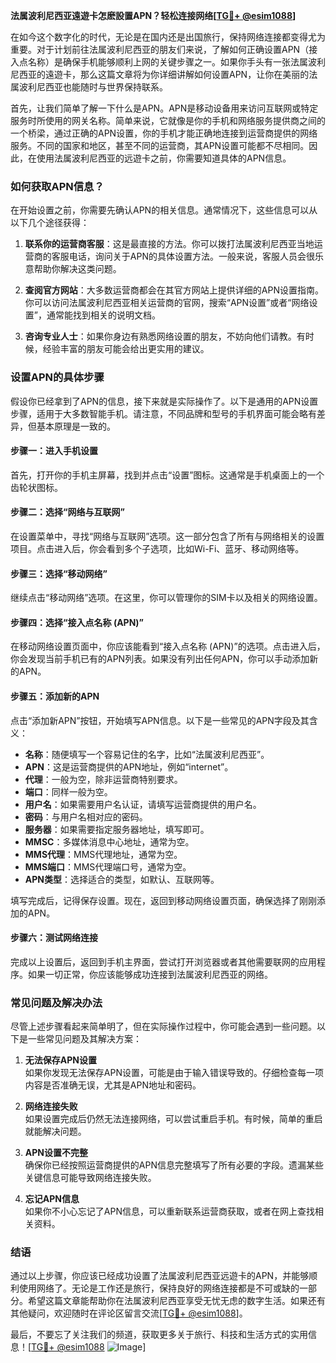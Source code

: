 **法属波利尼西亚遠遊卡怎麽設置APN？轻松连接网络[[TG💪+ @esim1088](https://t.me/s/esim1088)]**

在如今这个数字化的时代，无论是在国内还是出国旅行，保持网络连接都变得尤为重要。对于计划前往法属波利尼西亚的朋友们来说，了解如何正确设置APN（接入点名称）是确保手机能够顺利上网的关键步骤之一。如果你手头有一张法属波利尼西亚的遠遊卡，那么这篇文章将为你详细讲解如何设置APN，让你在美丽的法属波利尼西亚也能随时与世界保持联系。

首先，让我们简单了解一下什么是APN。APN是移动设备用来访问互联网或特定服务时所使用的网关名称。简单来说，它就像是你的手机和网络服务提供商之间的一个桥梁，通过正确的APN设置，你的手机才能正确地连接到运营商提供的网络服务。不同的国家和地区，甚至不同的运营商，其APN设置可能都不尽相同。因此，在使用法属波利尼西亚的远遊卡之前，你需要知道具体的APN信息。

### 如何获取APN信息？

在开始设置之前，你需要先确认APN的相关信息。通常情况下，这些信息可以从以下几个途径获得：

1. **联系你的运营商客服**：这是最直接的方法。你可以拨打法属波利尼西亚当地运营商的客服电话，询问关于APN的具体设置方法。一般来说，客服人员会很乐意帮助你解决这类问题。

2. **查阅官方网站**：大多数运营商都会在其官方网站上提供详细的APN设置指南。你可以访问法属波利尼西亚相关运营商的官网，搜索“APN设置”或者“网络设置”，通常能找到相关的说明文档。

3. **咨询专业人士**：如果你身边有熟悉网络设置的朋友，不妨向他们请教。有时候，经验丰富的朋友可能会给出更实用的建议。

### 设置APN的具体步骤

假设你已经拿到了APN的信息，接下来就是实际操作了。以下是通用的APN设置步骤，适用于大多数智能手机。请注意，不同品牌和型号的手机界面可能会略有差异，但基本原理是一致的。

#### 步骤一：进入手机设置
首先，打开你的手机主屏幕，找到并点击“设置”图标。这通常是手机桌面上的一个齿轮状图标。

#### 步骤二：选择“网络与互联网”
在设置菜单中，寻找“网络与互联网”选项。这一部分包含了所有与网络相关的设置项目。点击进入后，你会看到多个子选项，比如Wi-Fi、蓝牙、移动网络等。

#### 步骤三：选择“移动网络”
继续点击“移动网络”选项。在这里，你可以管理你的SIM卡以及相关的网络设置。

#### 步骤四：选择“接入点名称 (APN)”
在移动网络设置页面中，你应该能看到“接入点名称 (APN)”的选项。点击进入后，你会发现当前手机已有的APN列表。如果没有列出任何APN，你可以手动添加新的APN。

#### 步骤五：添加新的APN
点击“添加新APN”按钮，开始填写APN信息。以下是一些常见的APN字段及其含义：
- **名称**：随便填写一个容易记住的名字，比如“法属波利尼西亚”。
- **APN**：这是运营商提供的APN地址，例如“internet”。
- **代理**：一般为空，除非运营商特别要求。
- **端口**：同样一般为空。
- **用户名**：如果需要用户名认证，请填写运营商提供的用户名。
- **密码**：与用户名相对应的密码。
- **服务器**：如果需要指定服务器地址，填写即可。
- **MMSC**：多媒体消息中心地址，通常为空。
- **MMS代理**：MMS代理地址，通常为空。
- **MMS端口**：MMS代理端口号，通常为空。
- **APN类型**：选择适合的类型，如默认、互联网等。

填写完成后，记得保存设置。现在，返回到移动网络设置页面，确保选择了刚刚添加的APN。

#### 步骤六：测试网络连接
完成以上设置后，返回到手机主界面，尝试打开浏览器或者其他需要联网的应用程序。如果一切正常，你应该能够成功连接到法属波利尼西亚的网络。

### 常见问题及解决办法

尽管上述步骤看起来简单明了，但在实际操作过程中，你可能会遇到一些问题。以下是一些常见问题及其解决方案：

1. **无法保存APN设置**  
   如果你发现无法保存APN设置，可能是由于输入错误导致的。仔细检查每一项内容是否准确无误，尤其是APN地址和密码。

2. **网络连接失败**  
   如果设置完成后仍然无法连接网络，可以尝试重启手机。有时候，简单的重启就能解决问题。

3. **APN设置不完整**  
   确保你已经按照运营商提供的APN信息完整填写了所有必要的字段。遗漏某些关键信息可能导致网络连接失败。

4. **忘记APN信息**  
   如果你不小心忘记了APN信息，可以重新联系运营商获取，或者在网上查找相关资料。

### 结语

通过以上步骤，你应该已经成功设置了法属波利尼西亚远遊卡的APN，并能够顺利使用网络了。无论是工作还是旅行，保持良好的网络连接都是不可或缺的一部分。希望这篇文章能帮助你在法属波利尼西亚享受无忧无虑的数字生活。如果还有其他疑问，欢迎随时在评论区留言交流[[TG💪+ @esim1088](https://t.me/s/esim1088)]。

最后，不要忘了关注我们的频道，获取更多关于旅行、科技和生活方式的实用信息！[[TG💪+ @esim1088](https://t.me/s/esim1088) ![Image](https://i.postimg.cc/4NQfJmqS/Snipaste-2025-05-13-00-14-12.png)]
